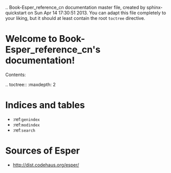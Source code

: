 .. Book-Esper_reference_cn documentation master file, created by
   sphinx-quickstart on Sun Apr 14 17:30:51 2013.
   You can adapt this file completely to your liking, but it should at least
   contain the root `toctree` directive.

Welcome to Book-Esper_reference_cn's documentation!
===================================================

Contents:

.. toctree::
   :maxdepth: 2



Indices and tables
==================

* :ref:`genindex`
* :ref:`modindex`
* :ref:`search`


Sources of Esper
================

* http://dist.codehaus.org/esper/
